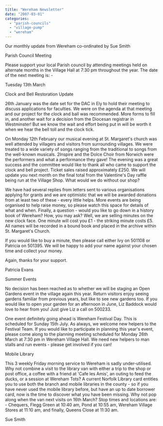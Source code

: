 ```yaml
---
title: "Wereham Newsletter"
date: "2007-03-01"
categories: 
  - "parish-councils"
  - "village-pump"
  - "wereham"
---
```


Our monthly update from Wereham co-ordinated by Sue Smith

Parish Council Meeting

Please support your local Parish council by attending meetings held on alternate months in the Village Hall at 7:30 pm throughout the year. The date of the next meeting is: -

Tuesday 13th March

Clock and Bell Restoration Update

26th January was the date set for the DAC in Ely to hold their meeting to discuss applications for faculties. We were on the agenda at that meeting and our project for the clock and ball was recommended. More forms to fill in, and another wait for a decision from the Diocesan registrar in Westminster! But we know the wait and effort being put in will be worth it when we hear the bell toll and the clock tick.

On Monday 12th February our musical evening at St. Margaret's church was well attended by villagers and visitors from surrounding villages. We were treated to a wide variety of songs ranging from the traditional to songs from the well-known musicals. 2Inspire and the Dolce Choir from Norwich were the performers and what a performance they gave! The evening was a great success and the committee would like to thank all who came to support the clock and bell project. Ticket sales raised approximately £250. We will update you next month on the final total from the Valentine's Day raffle being run at the Village Shop. What would we do without our shop?

We have had several replies from letters sent to various organisations applying for grants and we are optimistic that we will be awarded donations from at least two of these - every little helps. More events are being organised to help raise money, so please watch this space for details of what and when. Finally, a question - would you like to go down in a history book of Wereham? How, you may ask? Well, we are selling minutes on the new clock face. One minute will cost you £1 - the striking minute costs £5. All names will be recorded in a bound book and placed in the archive within St. Margaret's Church.

If you would like to buy a minute, then please call either Ivy on 501108 or Patricia on 501395. We will be happy to add your name against your chosen time and collect your money.

Again, thanks for your support.

Patricia Evans

Summer Events

No decision has been reached as to whether we will be staging an Open Gardens event in the village again this year. Return visitors enjoy seeing gardens familiar from previous years, but like to see new gardens too. If you would like to open your garden for an afternoon in June, Liz Baddock would love to hear from you! Just give Liz a call on 500233.

One event definitely going ahead is Wereham Festival Day. This is scheduled for Sunday 15th July. As always, we welcome new helpers to the Festival Team. If you would like to participate in planning this year's event, please come along to the planning meeting scheduled for Monday 26th March at 7:30 pm in Wereham Village Hall. We need new helpers to man stalls and run events - please get involved if you can!

Mobile Library

This 3 weekly Friday morning service to Wereham is sadly under-utilised. Why not combine a visit to the library van with either a trip to the shop or post office, a coffee with a friend at 'Cafe les Amis', an outing to feed the ducks, or a session at Wereham Tots? A current Norfolk Library card entitles you to use both the branch and mobile libraries in the county - so if you have never used the mobile library before, but have an up to date borrower card, now is the time to discover what you have been missing. Why not pop along when the van next visits on 16th March? Stop times and locations are: - Chequers, Flegg Green at 10:40 am, Pond at 10:55 am, Wereham Village Stores at 11:10 am, and finally, Queens Close at 11:30 am.

Sue Smith
